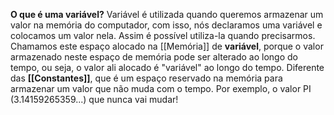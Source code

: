 **O que é uma variável?**
Variável é utilizada quando queremos armazenar um valor na memória do computador, com isso, nós declaramos uma variável e colocamos um valor nela. Assim é possível utiliza-la quando precisarmos.
 Chamamos este espaço alocado na [[Memória]] de **variável**, porque o valor armazenado neste espaço de memória pode ser alterado ao longo do tempo, ou seja, o valor ali alocado é "variável" ao longo do tempo. Diferente das **[[Constantes]]**, que é um espaço reservado na memória para armazenar um valor que não muda com o tempo. Por exemplo, o valor PI (3.14159265359...) que nunca vai mudar!